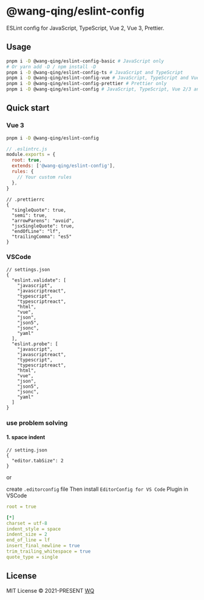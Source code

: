 # @wang-qing/eslint-config

ESLint config for JavaScript, TypeScript, Vue 2, Vue 3, Prettier.

## Usage

```bash
pnpm i -D @wang-qing/eslint-config-basic # JavaScript only
# Or yarn add -D / npm install -D
pnpm i -D @wang-qing/eslint-config-ts # JavaScript and TypeScript
pnpm i -D @wang-qing/eslint-config-vue # JavaScript, TypeScript and Vue 2/3 (Auto detect)
pnpm i -D @wang-qing/eslint-config-prettier # Prettier only
pnpm i -D @wang-qing/eslint-config # JavaScript, TypeScript, Vue 2/3 and Prettier
```

## Quick start

### Vue 3

```bash
pnpm i -D @wang-qing/eslint-config
```

```javascript
// .eslintrc.js
module.exports = {
  root: true,
  extends: ['@wang-qing/eslint-config'],
  rules: {
    // Your custom rules
  },
}
```

```jsonc
// .prettierrc
{
  "singleQuote": true,
  "semi": true,
  "arrowParens": "avoid",
  "jsxSingleQuote": true,
  "endOfLine": "lf",
  "trailingComma": "es5"
}
```

### VSCode

```jsonc
// settings.json
{
  "eslint.validate": [
    "javascript",
    "javascriptreact",
    "typescript",
    "typescriptreact",
    "html",
    "vue",
    "json",
    "json5",
    "jsonc",
    "yaml"
  ],
  "eslint.probe": [
    "javascript",
    "javascriptreact",
    "typescript",
    "typescriptreact",
    "html",
    "vue",
    "json",
    "json5",
    "jsonc",
    "yaml"
  ]
}
```

### use problem solving

#### 1. space indent

```jsonc
// setting.json
{
  "editor.tabSize": 2
}
```

or

create `.editorconfig` file
Then install `EditorConfig for VS Code` Plugin in VSCode

```yaml
root = true

[*]
charset = utf-8
indent_style = space
indent_size = 2
end_of_line = lf
insert_final_newline = true
trim_trailing_whitespace = true
quote_type = single
```

## License

MIT License © 2021-PRESENT [WQ](https://github.com/WangQing99)
